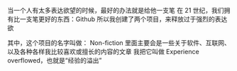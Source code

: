 当一个人有太多表达欲望的时候，最好的办法就是给他一支笔
在 21 世纪，我们拥有比一支笔更好的东西：Github
所以我创建了两个项目，来释放过于强烈的表达欲

其中，这个项目的名字叫做： Non-fiction
里面主要会是一些关于软件、互联网、以及各种各样我比较喜欢或擅长的内容的文章
我把它叫做 Experience overflowed，也就是“经验的溢出”

